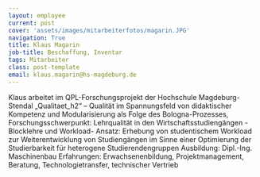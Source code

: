 ```yaml
---
layout: employee
current: post
cover: 'assets/images/mitarbeiterfotos/magarin.JPG'
navigation: True
title: Klaus Magarin
job-title: Beschaffung, Inventar
tags: Mitarbeiter
class: post-template
email: klaus.magarin@hs-magdeburg.de
---
```

  
  Klaus arbeitet im QPL-Forschungsprojekt der Hochschule Magdeburg-Stendal „Qualitaet_h2“ – Qualität im Spannungsfeld von didaktischer Kompetenz und Modularisierung als Folge des Bologna-Prozesses, 
  Forschungsschwerpunkt: Lehrqualität in den Wirtschaftsstudiengängen -Blocklehre und Workload- 
  Ansatz: Erhebung von studentischem Workload zur Weiterentwicklung von Studiengängen im Sinne einer Optimierung der Studierbarkeit für heterogene Studierendengruppen
  Ausbildung: Dipl.-Ing. Maschinenbau
  Erfahrungen: Erwachsenenbildung, Projektmanagement, Beratung, Technologietransfer, technischer Vertrieb
  
